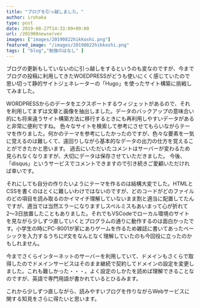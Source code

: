 ```yaml
---
title: "ブログを引っ越しました。"
author: irohaka
type: post
date: 2019-08-27T14:33:09+09:00
url: /201908newserver
images: ["images/20190822hikkoshi.png"]
featured_image: "/images/20190822hikkoshi.png"
tags: [ "blog","勉強のはなし" ]
---
```


ブログの更新もしていないのに引っ越しをするというのも変なのですが、今までブログの投稿に利用してきたWOEDPRESSがどうも使いにくく感じていたので思い切って静的サイトジェネレーターの「Hugo」を使ったサイト構築に挑戦してみました。　　
<!--more-->

WORDPRESSからのデータをエクスポートするウィジェットがあるので、それを利用してまずは文章と画像を抽出しました。データのバックアップの意味合い的にも将来違うサイト構築方法に移行するときにも再利用しやすいデータがあると非常に便利ですね。
色々なサイトを検索して参考にさせてもらいながらテーマを作りました。何かのテーマを参考にしたかったのですが、色々な要素を一気に覚えるのは難しくて、遠回りしながら基本的なデータの出力の仕方を覚えることができたかと思います。
過去にいただいたコメントはサーバーが変わるため見られなくなりますが、大切にデータは保存させていただきました。
今後、「disqus」というサービスでコメントできますので引き続きご愛顧いただければ幸いです。


それにしても自分の作りたいようにテーマを作るのは結構大変でした。HTMLとCSSを書くのはとくに難しいわけではないのですが、どのコードがどのファイルのどの項目を読み取るのかイマイチ理解していないまま割と適当に配置してたんですが、適当では当然エラーになりますしスペルミスもあいまって心が折れて2〜3日放置したこともありました。それでもVSCodeでローカル環境のサイトを見ながら少しずつ直していくとプログラムの通りに動作するのは面白かったです。小学生の時にPC-8001が家にありゲームを作るため雑誌に書いてあったベーシックを入力するうちにif文をなんとなく理解していたのも今回役に立ったのかもしれません。  

今までさくらインターネットのサーバーを利用していて、ドメインもさくらで取得したのでドメインサービスはそのまま継続で契約してドメインの設定を変更しました。これも難しかった・・・。よく設定のしかたを読めば理解できることなのですが、英語で専門用語が書かれているとひるみます。

これから少しずつ直しながら、読みやすいブログを作りながらWebサービスに関する知見をさらに得たいと思います。  
